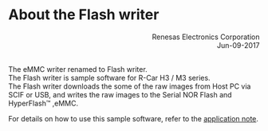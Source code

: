 About the Flash writer
=====================
<Div Align="right">
Renesas Electronics Corporation<BR>
Jun-09-2017
</Div><BR>

The eMMC writer renamed to Flash writer.  
The Flash writer is sample software for R-Car H3 / M3 series.  
The Flash writer downloads the some of the raw images from Host PC via SCIF or USB, and writes the raw images to the Serial NOR Flash and HyperFlash&trade; ,eMMC.

For details on how to use this sample software, refer to the [application note](docs/application-note.md).
